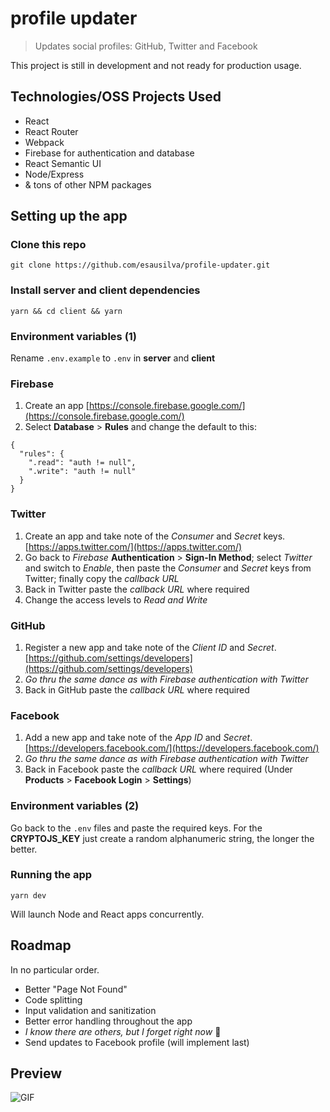 # profile updater

> Updates social profiles: GitHub, Twitter and Facebook

This project is still in development and not ready for production usage.

## Technologies/OSS Projects Used

 - React
 - React Router
 - Webpack
 - Firebase for authentication and database
 - React Semantic UI
 - Node/Express
 - & tons of other NPM packages

## Setting up the app

### Clone this repo

```
git clone https://github.com/esausilva/profile-updater.git
``` 

### Install server and client dependencies

```
yarn && cd client && yarn
```

### Environment variables (1)

Rename `.env.example` to `.env` in **server** and **client**

### Firebase

 1. Create an app [https://console.firebase.google.com/](https://console.firebase.google.com/)
 2. Select **Database** > **Rules** and change the default to this:
```
{
  "rules": {
    ".read": "auth != null",
    ".write": "auth != null"
  }
}
```

### Twitter

 1. Create an app and take note of the *Consumer* and *Secret* keys. [https://apps.twitter.com/](https://apps.twitter.com/)
 2. Go back to *Firebase* **Authentication** > **Sign-In Method**; select *Twitter* and switch to *Enable*, then paste the *Consumer* and *Secret* keys from Twitter; finally copy the *callback URL*
 3. Back in Twitter paste the *callback URL* where required
 4. Change the access levels to *Read and Write*

### GitHub

 1. Register a new app and take note of the *Client ID* and *Secret*. [https://github.com/settings/developers](https://github.com/settings/developers)
 2. *Go thru the same dance as with Firebase authentication with Twitter*
 3. Back in GitHub paste the *callback URL* where required

### Facebook

 1. Add a new app and take note of the *App ID* and *Secret*. [https://developers.facebook.com/](https://developers.facebook.com/)
 2. *Go thru the same dance as with Firebase authentication with Twitter*
 3. Back in Facebook paste the *callback URL* where required (Under **Products** > **Facebook Login** > **Settings**)

### Environment variables (2)

Go back to the `.env` files and paste the required keys. For the **CRYPTOJS_KEY** just create a random alphanumeric string, the longer the better.

### Running the app

```
yarn dev
```

Will launch Node and React apps concurrently.

## Roadmap

In no particular order.

 - Better "Page Not Found"
 - Code splitting
 - Input validation and sanitization
 - Better error handling throughout the app
 - *I know there are others, but I forget right now* 🙁
 - Send updates to Facebook profile (will implement last)

## Preview

![GIF](https://i.imgur.com/Kr5TgjB.gif)
